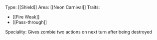 Type: [[Shield]]
Area: [[Neon Carnival]]
Traits:
 - [[Fire Weak]]
 - [[Pass-through]]

Speciality: Gives zombie two actions on next turn after being destroyed